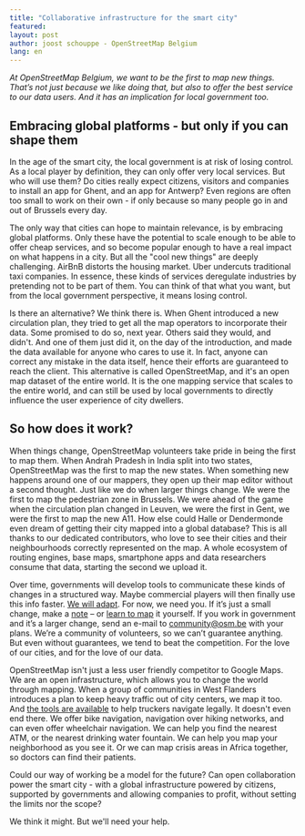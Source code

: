```yaml
---
title: "Collaborative infrastructure for the smart city"
featured:
layout: post
author: joost schouppe - OpenStreetMap Belgium
lang: en
---
```

*At OpenStreetMap Belgium, we want to be the first to map new things. That’s not just because we like doing that, but also to offer the best service to our data users. And it has an implication for local government too.*

## Embracing global platforms - but only if you can shape them

In the age of the smart city, the local government is at risk of losing control. As a local player by definition, they can only offer very local services. But who will use them? Do cities really expect citizens, visitors and companies to install an app for Ghent, and an app for Antwerp? Even regions are often too small to work on their own - if only because so many people go in and out of Brussels every day. 
 
The only way that cities can hope to maintain relevance, is by embracing global platforms. Only these have the potential to scale enough to be able to offer cheap services, and so become popular enough to have a real impact on what happens in a city. But all the "cool new things" are deeply challenging. AirBnB distorts the housing market. Uber undercuts traditional taxi companies. In essence, these kinds of services deregulate industries by pretending not to be part of them. You can think of that what you want, but from the local government perspective, it means losing control.
 
Is there an alternative? We think there is. When Ghent introduced a new circulation plan, they tried to get all the map operators to incorporate their data. Some promised to do so, next year. Others said they would, and didn't. And one of them just did it, on the day of the introduction, and made the data available for anyone who cares to use it. In fact, anyone can correct any mistake in the data itself, hence their efforts are guaranteed to reach the client. This alternative is called OpenStreetMap, and it's an open map dataset of the entire world. It is the one mapping service that scales to the entire world, and can still be used by local governments to directly influence the user experience of city dwellers.
 
## So how does it work?
 
When things change, OpenStreetMap volunteers take pride in being the first to map them. When Andrah Pradesh in India split into two states, OpenStreetMap was the first to map the new states. When something new happens around one of our mappers, they open up their map editor without a second thought. Just like we do when larger things change. We were the first to map the pedestrian zone in Brussels. We were ahead of the game when the circulation plan changed in Leuven, we were the first in Gent, we were the first to map the new A11.  How else could Halle or Dendermonde even dream of getting their city mapped into a global database? 
This is all thanks to our dedicated contributors, who love to see their cities and their neighbourhoods correctly represented on the map. A whole ecosystem of routing engines, base maps, smartphone apps and data researchers consume that data, starting the second we upload it.
 
Over time, governments will develop tools to communicate these kinds of changes in a structured way. Maybe commercial players will then finally use this info faster. [We will adapt](http://www.osm.be/2017/01/06/en-project-road-completion.html). For now, we need you. If it’s just a small change, make a [note](https://wiki.openstreetmap.org/wiki/Notes) – or [learn to map](https://www.learnosm.org) it yourself. If you work in government and it’s a larger change, send an e-mail to community@osm.be with your plans. We’re a community of volunteers, so we can’t guarantee anything. But even without guarantees, we tend to beat the competition. For the love of our cities, and for the love of our data.
 
OpenStreetMap isn't just a less user friendly competitor to Google Maps. We are an open infrastructure, which allows you to change the world through mapping. When a group of communities in West Flanders introduces a plan to keep heavy traffic out of city centers, we map it too. And [the tools are available](https://graphhopper.com/maps/?point=50.812877%2C4.134378&point=50.806206%2C4.148626&locale=nl-NL&vehicle=truck&weighting=fastest&elevation=true&use_miles=false&layer=Omniscale) to help truckers navigate legally. It doesn't even end there. We offer bike navigation, navigation over hiking networks, and can even offer wheelchair navigation. We can help you find the nearest ATM, or the nearest drinking water fountain. We can help you map your neighborhood as you see it. Or we can map crisis areas in Africa together, so doctors can find their patients.
 
Could our way of working be a model for the future? Can open collaboration power the smart city - with a global infrastructure powered by citizens, supported by governments and allowing companies to profit, without setting the limits nor the scope?
 
We think it might. But we'll need your help.
